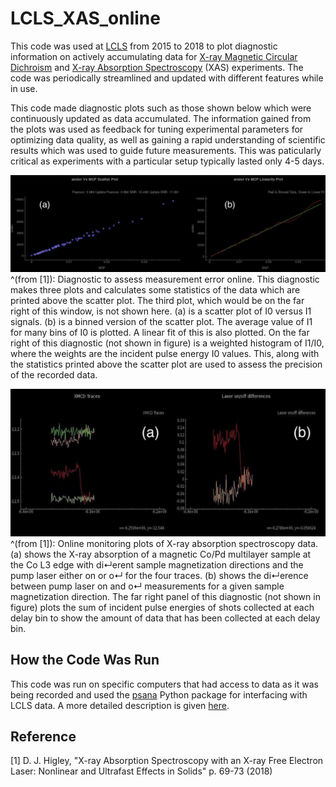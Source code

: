 # LCLS_XAS_online
This code was used at [LCLS](lcls.slac.stanford.edu) from 2015 to 2018 to plot diagnostic information on actively accumulating data for [X-ray Magnetic Circular Dichroism](en.wikipedia.org/wiki/X-ray_magnetic_circular_dichroism) and [X-ray Absorption Spectroscopy](en.wikipedia.org/wiki/X-ray_absorption_spectroscopy) (XAS) experiments. The code was periodically streamlined and updated with different features while in use.

This code made diagnostic plots such as those shown below which were continuously updated as data accumulated. The information gained from the plots was used as feedback for tuning experimental parameters for optimizing data quality, as well as gaining a rapid understanding of scientific results which was used to guide future measurements. This was paticularly critical as experiments with a particular setup typically lasted only 4-5 days.

![Correlation Plot](https://github.com/dhigley6/LCLS_XAS_online/blob/master/correlation_plot.png)
^(from [1]): Diagnostic to assess measurement error online. This diagnostic makes three plots and
calculates some statistics of the data which are printed above the scatter plot. The third plot, which
would be on the far right of this window, is not shown here. (a) is a scatter plot of I0 versus I1
signals. (b) is a binned version of the scatter plot. The average value of I1 for many bins of I0
is plotted. A linear fit of this is also plotted. On the far right of this diagnostic (not shown in
figure) is a weighted histogram of I1/I0, where the weights are the incident pulse energy I0 values.
This, along with the statistics printed above the scatter plot are used to assess the precision of the
recorded data.

![Time Delay Traces Plot](https://github.com/dhigley6/LCLS_XAS_online/blob/master/time_delay_traces.png)
^(from [1]): Online monitoring plots of X-ray absorption spectroscopy data. (a) shows the X-ray
absorption of a magnetic Co/Pd multilayer sample at the Co L3 edge with di↵erent sample magnetization
directions and the pump laser either on or o↵ for the four traces. (b) shows the di↵erence
between pump laser on and o↵ measurements for a given sample magnetization direction. The far
right panel of this diagnostic (not shown in figure) plots the sum of incident pulse energies of shots
collected at each delay bin to show the amount of data that has been collected at each delay bin.

## How the Code Was Run

This code was run on specific computers that had access to data as it was being recorded and used the [psana](https://confluence.slac.stanford.edu/display/PSDMInternal/psana+modules) Python package for interfacing with LCLS data. A more detailed description is given [here](https://github.com/dhigley6/LCLS_XAS_online/blob/master/Copy%20of%20LQ27%20Shared%20Memory%20Notes.pdf).

## Reference

[1] D. J. Higley, "X-ray Absorption Spectroscopy with an X-ray Free Electron Laser: Nonlinear and Ultrafast Effects in Solids" p. 69-73 (2018)
